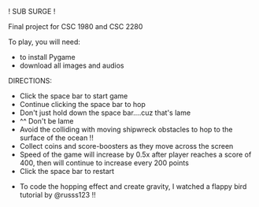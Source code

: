 ! SUB SURGE !

Final project for CSC 1980 and CSC 2280

To play, you will need:
- to install Pygame
- download all images and audios

 DIRECTIONS:

- Click the space bar to start game
- Continue clicking the space bar to hop
- Don't just hold down the space bar....cuz that's lame
- ^^ Don't be lame
- Avoid the colliding with moving shipwreck obstacles to hop to the surface of the ocean !!
- Collect coins and score-boosters as they move across the screen
- Speed of the game will increase by 0.5x after player reaches a score of 400, then will continue to increase every 200 points
- Click the space bar to restart


* To code the hopping effect and create gravity, I watched a flappy bird tutorial by @russs123 !!

